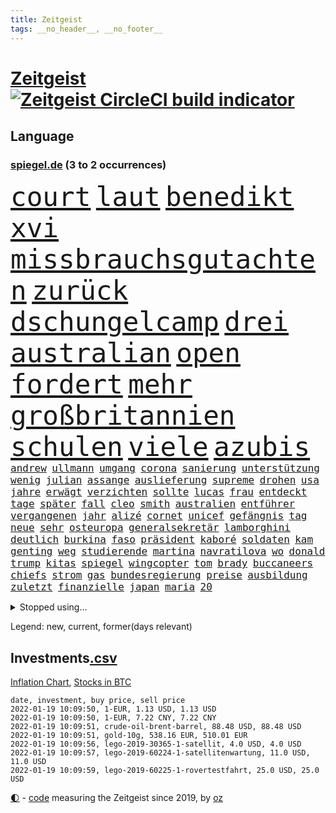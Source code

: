 ```yaml
---
title: Zeitgeist
tags: __no_header__, __no_footer__
---
```


# [Zeitgeist](https://oliz.io/zeitgeist/) [![Zeitgeist CircleCI build indicator](https://circleci.com/gh/ooz/zeitgeist.svg?style=shield)](https://circleci.com/gh/ooz/zeitgeist)

## Language

<h3><a href="https://www.spiegel.de" target="_blank">spiegel.de</a> (3 to 2 occurrences)</h3>
<p style="font-family:monospace">
<span style="font-size:32pt"><a href="news_links.html#court" class="current">court</a></span>
<span style="font-size:32pt"><a href="news_links.html#laut" class="current">laut</a></span>
<span style="font-size:32pt"><a href="news_links.html#benedikt" class="current">benedikt</a></span>
<span style="font-size:32pt"><a href="news_links.html#xvi" class="current">xvi</a></span>
<span style="font-size:32pt"><a href="news_links.html#missbrauchsgutachten" class="new">missbrauchsgutachten</a></span>
<span style="font-size:32pt"><a href="news_links.html#zurück" class="current">zurück</a></span>
<span style="font-size:32pt"><a href="news_links.html#dschungelcamp" class="new">dschungelcamp</a></span>
<span style="font-size:32pt"><a href="news_links.html#drei" class="current">drei</a></span>
<span style="font-size:32pt"><a href="news_links.html#australian" class="current">australian</a></span>
<span style="font-size:32pt"><a href="news_links.html#open" class="current">open</a></span>
<span style="font-size:32pt"><a href="news_links.html#fordert" class="current">fordert</a></span>
<span style="font-size:32pt"><a href="news_links.html#mehr" class="current">mehr</a></span>
<span style="font-size:32pt"><a href="news_links.html#großbritannien" class="current">großbritannien</a></span>
<span style="font-size:32pt"><a href="news_links.html#schulen" class="current">schulen</a></span>
<span style="font-size:32pt"><a href="news_links.html#viele" class="current">viele</a></span>
<span style="font-size:32pt"><a href="news_links.html#azubis" class="current">azubis</a></span>
<br>
<span style="font-size:12pt"><a href="news_links.html#andrew" class="current">andrew</a></span>
<span style="font-size:12pt"><a href="news_links.html#ullmann" class="current">ullmann</a></span>
<span style="font-size:12pt"><a href="news_links.html#umgang" class="current">umgang</a></span>
<span style="font-size:12pt"><a href="news_links.html#corona" class="current">corona</a></span>
<span style="font-size:12pt"><a href="news_links.html#sanierung" class="current">sanierung</a></span>
<span style="font-size:12pt"><a href="news_links.html#unterstützung" class="current">unterstützung</a></span>
<span style="font-size:12pt"><a href="news_links.html#wenig" class="current">wenig</a></span>
<span style="font-size:12pt"><a href="news_links.html#julian" class="current">julian</a></span>
<span style="font-size:12pt"><a href="news_links.html#assange" class="current">assange</a></span>
<span style="font-size:12pt"><a href="news_links.html#auslieferung" class="current">auslieferung</a></span>
<span style="font-size:12pt"><a href="news_links.html#supreme" class="current">supreme</a></span>
<span style="font-size:12pt"><a href="news_links.html#drohen" class="current">drohen</a></span>
<span style="font-size:12pt"><a href="news_links.html#usa" class="current">usa</a></span>
<span style="font-size:12pt"><a href="news_links.html#jahre" class="current">jahre</a></span>
<span style="font-size:12pt"><a href="news_links.html#erwägt" class="current">erwägt</a></span>
<span style="font-size:12pt"><a href="news_links.html#verzichten" class="current">verzichten</a></span>
<span style="font-size:12pt"><a href="news_links.html#sollte" class="current">sollte</a></span>
<span style="font-size:12pt"><a href="news_links.html#lucas" class="current">lucas</a></span>
<span style="font-size:12pt"><a href="news_links.html#frau" class="current">frau</a></span>
<span style="font-size:12pt"><a href="news_links.html#entdeckt" class="current">entdeckt</a></span>
<span style="font-size:12pt"><a href="news_links.html#tage" class="current">tage</a></span>
<span style="font-size:12pt"><a href="news_links.html#später" class="current">später</a></span>
<span style="font-size:12pt"><a href="news_links.html#fall" class="current">fall</a></span>
<span style="font-size:12pt"><a href="news_links.html#cleo" class="current">cleo</a></span>
<span style="font-size:12pt"><a href="news_links.html#smith" class="current">smith</a></span>
<span style="font-size:12pt"><a href="news_links.html#australien" class="current">australien</a></span>
<span style="font-size:12pt"><a href="news_links.html#entführer" class="current">entführer</a></span>
<span style="font-size:12pt"><a href="news_links.html#vergangenen" class="current">vergangenen</a></span>
<span style="font-size:12pt"><a href="news_links.html#jahr" class="current">jahr</a></span>
<span style="font-size:12pt"><a href="news_links.html#alizé" class="current">alizé</a></span>
<span style="font-size:12pt"><a href="news_links.html#cornet" class="current">cornet</a></span>
<span style="font-size:12pt"><a href="news_links.html#unicef" class="new">unicef</a></span>
<span style="font-size:12pt"><a href="news_links.html#gefängnis" class="current">gefängnis</a></span>
<span style="font-size:12pt"><a href="news_links.html#tag" class="current">tag</a></span>
<span style="font-size:12pt"><a href="news_links.html#neue" class="current">neue</a></span>
<span style="font-size:12pt"><a href="news_links.html#sehr" class="current">sehr</a></span>
<span style="font-size:12pt"><a href="news_links.html#osteuropa" class="current">osteuropa</a></span>
<span style="font-size:12pt"><a href="news_links.html#generalsekretär" class="current">generalsekretär</a></span>
<span style="font-size:12pt"><a href="news_links.html#lamborghini" class="new">lamborghini</a></span>
<span style="font-size:12pt"><a href="news_links.html#deutlich" class="current">deutlich</a></span>
<span style="font-size:12pt"><a href="news_links.html#burkina" class="new">burkina</a></span>
<span style="font-size:12pt"><a href="news_links.html#faso" class="new">faso</a></span>
<span style="font-size:12pt"><a href="news_links.html#präsident" class="current">präsident</a></span>
<span style="font-size:12pt"><a href="news_links.html#kaboré" class="new">kaboré</a></span>
<span style="font-size:12pt"><a href="news_links.html#soldaten" class="current">soldaten</a></span>
<span style="font-size:12pt"><a href="news_links.html#kam" class="current">kam</a></span>
<span style="font-size:12pt"><a href="news_links.html#genting" class="current">genting</a></span>
<span style="font-size:12pt"><a href="news_links.html#weg" class="current">weg</a></span>
<span style="font-size:12pt"><a href="news_links.html#studierende" class="current">studierende</a></span>
<span style="font-size:12pt"><a href="news_links.html#martina" class="current">martina</a></span>
<span style="font-size:12pt"><a href="news_links.html#navratilova" class="new">navratilova</a></span>
<span style="font-size:12pt"><a href="news_links.html#wo" class="current">wo</a></span>
<span style="font-size:12pt"><a href="news_links.html#donald" class="current">donald</a></span>
<span style="font-size:12pt"><a href="news_links.html#trump" class="current">trump</a></span>
<span style="font-size:12pt"><a href="news_links.html#kitas" class="current">kitas</a></span>
<span style="font-size:12pt"><a href="news_links.html#spiegel" class="current">spiegel</a></span>
<span style="font-size:12pt"><a href="news_links.html#wingcopter" class="new">wingcopter</a></span>
<span style="font-size:12pt"><a href="news_links.html#tom" class="current">tom</a></span>
<span style="font-size:12pt"><a href="news_links.html#brady" class="current">brady</a></span>
<span style="font-size:12pt"><a href="news_links.html#buccaneers" class="current">buccaneers</a></span>
<span style="font-size:12pt"><a href="news_links.html#chiefs" class="new">chiefs</a></span>
<span style="font-size:12pt"><a href="news_links.html#strom" class="current">strom</a></span>
<span style="font-size:12pt"><a href="news_links.html#gas" class="current">gas</a></span>
<span style="font-size:12pt"><a href="news_links.html#bundesregierung" class="current">bundesregierung</a></span>
<span style="font-size:12pt"><a href="news_links.html#preise" class="current">preise</a></span>
<span style="font-size:12pt"><a href="news_links.html#ausbildung" class="current">ausbildung</a></span>
<span style="font-size:12pt"><a href="news_links.html#zuletzt" class="current">zuletzt</a></span>
<span style="font-size:12pt"><a href="news_links.html#finanzielle" class="current">finanzielle</a></span>
<span style="font-size:12pt"><a href="news_links.html#japan" class="current">japan</a></span>
<span style="font-size:12pt"><a href="news_links.html#maria" class="current">maria</a></span>
<span style="font-size:12pt"><a href="news_links.html#20" class="current">20</a></span>
</p>
<details>
<summary>Stopped using...</summary>
<p class="former" style="font-size:12pt">
protestiert(460) appelliert(459) historiker(459) lisa(459) suchte(459) beschäftigten(458) gemeinden(458) griechenland(458) masken(458) regisseurin(458) unmöglich(458) 2015(457) angespannt(457) aufnehmen(457) giffey(457) nominierung(457) reform(457) rest(457) vergewaltigung(457) and(456) erheblich(456) golf(456) ifoinstitut(456) kita(456) kriminellen(456) moderna(456) räumt(456) smartphone(456) stoppte(456) äußern(456) besiegt(455) bußgeld(455) coronaschnelltests(455) doku(455) kassiert(455) maßnahme(455) sv(455) wirkte(455) xi(455) überreste(455) abstimmen(454) abstimmung(454) argumente(454) dfb(454) ideen(454) quartal(454) reul(454) richterin(454) spanier(454) arbeitete(453) büros(453) eugh(453) fabrik(453) gewerkschaft(453) insekten(453) katze(453) laden(453) maximal(453) misshandelt(453) nominiert(453) passen(453) passieren(453) spiels(453) strengere(453) tobt(453) unterzeichnet(453) zurückkehren(453) außen(452) blockieren(452) entstehen(452) fahrt(452) feier(452) herrscher(452) mars(452) reichte(452) versäumnisse(452) vorfall(452) zurückgetreten(452) überwinden(452) ausbreitung(451) befinden(451) beispielen(451) bloß(451) bulgarien(451) florida(451) gebaut(451) kraftvoll(451) literatur(451) lothar(451) medikamente(451) paul(451) scheidet(451) schwerer(451) solidarität(451) weitet(451) wieler(451) zufrieden(451) 44(450) 65(450) 79(450) annegret(450) d(450) freigestellt(450) gesprengt(450) krampkarrenbauer(450) mutmaßlich(450) niveau(450) rassistischer(450) rechtsextremismus(450) richtung(450) selben(450) stich(450) suspendiert(450) ulm(450) verhängen(450) wohnen(450) zoll(450) zählen(450) aufruf(449) big(449) bodo(449) entlassung(449) gastgeber(449) gelsenkirchen(449) gesunde(449) grundlage(449) kurzem(449) mengen(449) märchen(449) nahezu(449) verdiente(449) wirkung(449) zusätzlich(449) bundesligavorschau(448) diplomaten(448) juni(448) kurzarbeit(448) rassistische(448) rechtsextremen(448) spieltag(448) veranstaltungen(448) vertrauen(448) zuge(448) einigung(447) gebe(447) hamilton(447) lewis(447) nutzt(447) oppositionelle(447) rassistischen(447) sichern(447) tschechien(447) verstappen(447) wand(447) übergeben(447) 96(446) aufgegeben(446) bewährungsstrafe(446) favoriten(446) gespalten(446) inszeniert(446) lebte(446) nahen(446) pressestimmen(446) riesige(446) sinn(446) türkischen(446) widerspruch(446) anbieter(445) anschuldigungen(445) brinkhaus(445) fuhr(445) polens(445) ralph(445) swetlana(445) wurzeln(445) abgebrochen(444) armut(444) diego(444) e(444) erneuten(444) eurecht(444) george(444) meinungsfreiheit(444) see(444) biontech(443) fortgesetzt(443) mauer(443) produzieren(443) tragödie(443) zimmer(443) band(442) bundesstaat(442) festgestellt(442) herr(442) konzentrieren(442) petra(442) richtet(442) unterzahl(442) verbreiten(442) entscheidenden(441) unterstützer(441) wochenüberblick(441) erschöpft(440) jüngere(440) mick(440) pipeline(440) ausgeliefert(439) bezahlen(439) dämpfer(439) freunde(439) auftritte(438) deals(438) duisburg(438) aufschwung(437) berüchtigten(437) jimmy(437) nachweis(437) pflanzen(437) uefa(437) überholt(437) 25jährigen(436) beschränkungen(436) gegnern(436) platzen(436) porsche(436) presse(436) william(436) attentäter(435) drängen(435) durchs(435) erfüllt(435) ergibt(435) erwachsene(435) rivale(435) song(435) arabische(434) aufhalten(434) belegt(434) indirekt(434) limit(434) rkichef(434) unbekannt(434) zugelassenen(434) ökonomen(433) beteiligen(432) probe(432) usdollar(432) emails(431) pkw(431) bangkok(430) gang(430) hadert(430) immunität(430) sachsens(430) wiederholen(430) apps(429) auflagen(429) landesweit(429) analysiert(428) architekt(428) bäume(428) gefällt(428) klöckner(428) landwirtschaft(428) premierministers(428) arminia(427) betrifft(427) kandidieren(427) präsidentenwahl(427) fortuna(426) jeff(426) nirgendwo(426) wütende(425) bester(424) labor(423) lachen(423) sergio(423) kracht(422) kassieren(421) regierungserklärung(420) wirbel(420) angewiesen(418) angeboten(417) erwarteten(416) rückblick(416) 2010(414) reportage(414) trauma(414) klees(413) staatshilfen(413) vizekanzler(413) kandidatur(412) geflohen(410) gegenmaßnahmen(409) dorf(407) erfolgreichen(407) tanzen(406) ermordete(405) diesjährigen(404) erhebliche(404) veränderungen(404) massaker(403) pentagon(403) beworben(402) schweine(401) atomabkommen(400) impfdosen(400) weitreichende(400) bist(399) einblicke(399) nebenwirkungen(399) verursachte(399) lockern(398) schwimmen(397) zweck(397) weltmeisterschaft(396) rolf(394) empfänger(393) gesetzlichen(393) daheim(392) gesichter(392) tolle(392) hitler(391) last(391) vakzinen(390) gesundheitsministers(389) dominik(385) wmtitel(385) berühmtesten(382) erben(380) schärfer(374) spannung(373) chrupalla(372) würzburg(372) londons(371) überwiegend(368) arzneimittelbehörde(367) betrag(367) prominenten(360) enthält(359) schlaf(357) jagt(354) urlaubsinsel(353) eingehen(349) gewinne(347) währung(347) unterscheidet(339) fotografiert(338) triumphierte(336) bekannter(333) kannte(318) börsengang(317) chile(317) rückgang(317) bein(316) josef(315) demnächst(313) hilferuf(308) universitäten(303) steuerhinterziehung(298) ruin(296) happy(295) alben(290) henning(289) schenkt(286) erschoss(283) nagelsmann(281) sophia(274) ausrichten(273) kellner(270) vehement(270) käse(268) unis(264) geehrt(263) westlichen(263) erdoğans(262) rückzahlung(259) neuerdings(258) ulrike(257) pyrotechnik(255) nötigen(254) weltgrößten(254) gnabry(253) interessen(253) serge(253) fußballnationalmannschaft(252) eile(250) forschende(250) bewiesen(249) japanischen(243) etlichen(240) ausgehen(238) begraben(237) potsdamer(237) regierungskoalition(236) badewanne(235) grünes(235) lediglich(235) stolpert(235) konzernen(234) oktoberfest(234) gestanden(231) vertrieben(228) impfquoten(226) kugel(224) chips(223) 1990(219) basteln(219) gesichtet(218) parlamentswahlen(218) antisemitische(217) deutschkolumne(217) gefilmt(217) impfskeptiker(217) verursachen(217) lebend(216) riesiger(216) antisemitischer(215) millionenstadt(214) my(213) verschwörungsmythen(209) angeblichem(208) atomkraftwerk(207) bürgern(207) entwickelte(207) wagens(207) agüero(205) geflüchtet(205) fassung(204) gezeichnet(204) center(202) publikumsliebling(200) bergab(199) umfassende(199) arte(198) flüchtet(198) heiß(198) rereportage(198) geschwister(197) höherer(197) hessische(196) befeuert(194) tickets(194) ersteigern(193) kleidung(193) raste(193) schutzsuchenden(192) zerstörte(192) sardinien(191) virologin(191) liebt(190) aufgegangen(189) bang(187) tornado(186) dauerhafte(185) antisemitisch(183) 88(182) eingriff(182) verwandten(182) aufgebaut(181) demenz(181) gorillas(179) handlungsbedarf(179) bundesanwaltschaft(178) rechtens(178) thomalla(178) zwingen(178) komponist(177) lehrergewerkschaft(177) chefs(176) nevada(176) verunsichert(176) spezies(174) afrikanischer(173) chaotischen(173) haie(173) vorfreude(173) warte(173) eingefahren(172) elfjähriger(172) knackt(172) lied(172) verurteilung(171) zweijähriger(171) absitzen(170) verkehrssicherheit(170) wesentliche(170) insbesondere(168) intendant(168) unbehelligt(166) zauber(165) zögert(165) passend(164) forschungsteam(162) förderprogramm(162) hanau(162) versehen(162) astronomie(161) bewerbung(161) eingeklemmt(161) erzieherinnen(161) selbstkritisch(161) gewürdigt(160) verleger(160) ahrtal(159) jagen(159) mittels(159) restriktionen(158) füße(157) gerichts(157) 120(156) löwen(156) statistischem(155) traten(155) bundesbank(154) schwimmt(154) syrische(153) versäumt(153) vertretung(153) aspekte(152) jinping(151) missbrauchsvorwürfe(151) nicole(151) bauprojekte(150) besitzen(150) bundesbankchef(150) gesundheitsgefahr(150) verbraucherzentrale(150) 31jähriger(149) iocpräsident(148) beck(147) bemerkbar(147) gibt's(147) siebzigerjahren(147) sirenen(147) afdchef(146) haas(146) 1992(145) simulieren(145) mitchell(144) popkultur(144) stonehenge(144) gestern(143) kameras(143) abwesenheit(141) fahrerinnen(141) hartnäckig(141) verhängten(141) ersetzt(140) schuhe(140) tiergarten(139) carrie(138) geldscheinen(138) südsudan(138) waffengewalt(138) war's(138) erkrankte(137) siegfried(137) 15jährigen(136) anlage(136) langweilig(136) verteuern(136) lieferprobleme(135) iphones(134) neugeborenen(134) angelegte(133) forschern(133) paket(132) schürt(132) ussenat(132) achtet(131) rückgabe(131) vorhang(130) börsen(129) dargestellt(129) kommune(129) polizeiwache(129) teslagigafactory(128) steil(127) geleistet(126) niedergang(126) gemeinschaft(125) rennes(125) fahndung(123) kritischen(123) verwechselt(123) ingenieur(122) aufzugeben(120) delivery(120) nicholas(118) tsg(118) zelten(118) lateinamerika(117) mccartney(117) wirbelsturm(117) fehleinschätzung(116) lose(116) prägenden(115) bayerntrainer(114) offene(114) fernbleiben(113) größeres(113) arbeitgeberpräsident(112) bankräuber(112) dulger(112) 2gkonzept(111) coronainfektionszahlen(111) fehlender(111) samar(111) sima(111) bereut(110) rekordhöhe(110) bienen(109) bürgerkriegs(109) koalitionsvertrag(109) mandela(109) mieterbund(109) zuständigen(109) aachener(108) erstickte(108) saudischen(108) überfallen(108) abgehalten(107) ausgeschaltet(107) fressen(107) helllichten(107) tiger(107) dokumentiert(106) friedlich(106) hierzulande(106) pflegekraft(106) rotgrünroten(106) stillstand(106) wertet(105) milizen(104) elektrisch(103) gruß(103) hermann(103) ordnete(103) wiegelt(103) 81jährige(102) impfnachweise(102) verkehrspolitik(102) zürich(102) bali(101) befragt(100) zurückgemeldet(100) überforderung(100) bundestagsdebatte(99) unoklimakonferenz(99) verpflichtend(99) tripolis(98) hell(97) kunstwerke(97) polizeigewalt(97) 15000(96) bedauert(96) geheim(96) kapitänin(96) glas(95) googles(95) harren(95) pflichten(95) redet(95) rhetorik(95) xavier(95) darstellen(94) hadern(94) jacqueline(94) blutiger(93) empfing(93) exbürgermeister(93) staatssekretär(93) vulkanausbrüche(93) batman(92) inhalt(92) klimakonferenz(92) morgan(92) finanzmarkt(91) regierende(91) ruhestand(91) skisaison(91) spiegelspitzengespräch(91) abrupt(90) aufmarsch(90) dringenden(90) geltenden(90) kanareninsel(90) mischen(90) mittelstürmer(90) schlafzimmer(90) verordnet(90) afdwähler(89) briefe(89) menschenrechten(89) millionär(89) erschießen(88) inhaftierte(88) managerin(88) parteivorsitz(88) stichen(88) vizechef(88) zurückzahlen(88) bergbau(87) diskurs(87) giftige(87) hautfarbe(87) hinterzogen(87) meinhof(87) beruflich(86) follower(86) schuldenobergrenze(86) spdmann(86) suga(86) treibhausgasemissionen(86) vornehmen(86) 112(85) coronavakzinen(85) erleben(85) fluglinie(85) fußfessel(85) presseschau(85) vernimmt(85) versuchs(85) dreier(84) geliehen(84) geltendes(84) ifogeschäftsklima(84) spielfeld(84) unterhaus(84) vorsitz(84) beifahrer(83) füßen(83) sonde(83) stern(83) waage(83) whochef(83) üble(83) 1989(82) adam(82) chauvin(82) derek(82) expolizist(82) gasmarkt(82) grenzschutz(82) knappheit(82) zweifachen(82) havarie(81) küstenort(81) aromen(80) borchardt(80) meeresboden(80) sssiggi(80) 46(79) argumenten(79) außenpolitiker(79) brandgefährlich(79) einschätzungen(79) emir(79) feuerfontänen(79) lieferproblemen(79) reformpläne(79) stabilen(79) undercoverpolizist(79) finne(78) gil(78) kalkül(78) michaelis(78) ofarim(78) schwärmen(78) uskongress(78) veröffentlichtes(78) arbeitskräfte(77) berufseinstieg(77) ema(77) fußballstars(77) herzmuskelentzündungen(77) north(77) schmuggel(77) wenigstens(77) bestimmen(76) betrunken(76) gaslieferungen(76) herauskam(76) mächtig(76) schwangerschaftsabbrüchen(76) torrekord(76) vorlage(76) wilhelm(76) alexanderplatz(75) auszahlt(75) exweltmeister(75) finnischen(75) halbwegs(75) herunter(75) kredite(75) musikvideo(75) schotte(75) stärkster(75) todesfällen(75) beantwortet(74) generalsekretäre(74) ragten(74) stabilem(74) vera(74) vorentscheidung(74) ekstase(73) geheimdienste(73) gerücht(73) prestigeprojekt(73) routen(73) vergibt(73) verrohung(73) winkt(73) 260(72) beerdigt(72) coronawinter(72) danger(72) hungertod(72) impfzertifikat(72) radioaktiv(72) reizgas(72) reynolds(72) untersuchte(72) bestehe(71) hündin(71) innenministers(71) rotgelbgrün(71) santa(71) cduvorsitz(70) karrierecoachin(70) massen(70) stießen(70) testrunde(70) umbauen(70) christliche(69) kulinarisches(69) parks(69) zahlungsausfall(69) afdlandtagsabgeordneter(68) gefährlichsten(68) lkabeamter(68) oppositionsführer(68) passive(68) raubkunst(68) verteilen(68) afdabgeordnete(67) ehegattensplittings(67) hector(67) kyffhäuserkreis(67) magazin(67) mitschüler(67) notenbanker(67) passagierflugzeug(67) saisonfinale(67) verschenkt(67) versenkt(67) irische(66) mitgliederentscheid(66) verfolgten(66) afdpolitiker(65) anzunehmen(65) engere(65) kampfjets(65) naheliegende(65) schuldenbremse(65) verkleidet(65) coronapatienten(64) frauenfeindlich(64) gesprächsrunde(64) liverpoolcoach(64) reichelt(64) wg(64) winzern(64) begleichen(63) fantasie(63) kernkraftwerk(63) nervennahrung(63) schick(63) süße(63) vorschau(63) weichen(63) zapfenstreich(63) zeitschrift(63) 2100(62) bäumen(62) dichtete(62) ebnen(62) sofern(62) sofortiger(62) wirtschaftsforscher(62) überschaubar(62) angeklagtem(61) interessenten(61) irritierend(61) kurznachricht(61) lampedusa(61) massengräber(61) schlägerei(61) sprengkraft(61) wohnt(61) ausrufezeichen(60) südpolarmeer(60) totimpfstoff(60) krug(59) offizielles(59) oldie(59) spezielles(59) verletze(59) versteigern(59) 2031(58) blinde(58) hinsicht(58) klopapier(58) plätze(58) schrittweise(58) unerwünschten(58) leistungssport(57) manchin(57) oscargewinner(57) staatskasse(57) swr(57) verschärften(57) weihnachtsgeschenke(57) weinen(57) aschewolken(56) aufregende(56) idioten(56) jahrzehnts(56) marschiert(56) niedrigen(56) schmücken(56) sternen(56) wissenschaftsprojekte(56) zweijährige(56) enthielt(55) gewechselt(55) heiklen(55) kampfdrohne(55) porträtiert(55) anweisungen(54) bayernstar(54) beseitigt(54) blutige(54) case(54) eindringlichen(54) harrison(54) lehre(54) sterilisieren(54) abschottung(53) benin(53) preist(53) umfangreichen(53) befasst(52) brüsseler(52) gerne(52) kritikern(52) kölns(52) lobte(52) nelson(52) stromtankstellen(52) tsv(52) abeba(51) addis(51) ampelpläne(51) fraktionsvorsitzende(51) lavaströme(51) minnesota(51) modernaimpfstoff(51) reddit(51) äthiopische(51) bauwerke(50) merseburg(50) störender(50) amanda(49) ausnahmsweise(49) fleck(49) gratulierte(49) shows(49) spurs(49) stadtpark(49) verschwörungstheorien(49) festessen(48) inge(48) raubtieren(48) shooter(48) vernunft(48) willy(48) extremistischen(47) innen(47) überragt(47) dichter(46) entziehen(46) index(46) kentucky(46) leistet(46) pantanal(46) airlines(45) jaguars(45) künftiger(45) little(45) mitgliederbefragung(45) satten(45) weltbesten(45) dutzenden(44) empfindliche(44) finanzexperte(44) gaus(44) persischen(44) wellbrock(44) wiesbaden(44) 2028(43) pandemiemanagement(43) regelrecht(43) rigiden(43) sören(43) überragte(43) übersterblichkeit(43) autounfällen(42) bundeshaushalt(42) fachmagazin(42) überraschten(42) batic(41) bewilligt(41) geliebte(41) getraut(41) laura(41) leitmayr(41) stephen(41) exchef(40) fsb(40) kabinen(40) schmutzler(40) somit(40) neunte(39) vorgesetzte(39) absetzung(38) ausgebuht(38) formel1saison(38) transporters(38) fataler(37) gerührt(37) künstlers(37) luis(37) verabschiedete(37) vertrauliche(37) wolfsburger(37) eisiger(36) fahrlässigkeit(36) kapern(36) onlineshopping(36) waffenruhe(36) aufzuspüren(35) dänische(35) gräueltaten(35) luftfahrtunternehmen(35) otto(35) verschollen(35) verwüstung(35) herbe(34) ministers(34) reglement(34) verschiebung(34) versorgen(34) verunsicherung(34) weihnachtsmärkte(34) auftritts(33) feierten(33) finnland(33) halte(33) schausteller(33) verschärfungen(33) zertifikate(33) a380(32) abtrünnige(32) charts(32) freispruch(32) gattin(32) kongresses(32) zufall(32) bestritt(31) menschenrechtslage(31) nfts(31) verunsichern(31) vietnam(31) women's(31) 1980(30) continental(30) effektiver(30) gaming(30) keinesfalls(29) kulturwissenschaftler(29) pessimistisch(29) pisten(29) spiegelklimabericht(29) staatskassen(29) christmas(28) laxen(28) reptilien(28) sekt(28) unterlagen(28) winzer(28) zweitligatopspiel(28) epsteinvertraute(27) glinde(27) kürt(27) rabatten(27) virusvariante(27) 122(26) advent(26) chefcoach(26) coronavariante(26) einreisekontrollen(26) exklusive(26) festivals(26) frieren(26) impfaktion(26) klaws(26) schönste(26) strikte(26) universitätsklinikum(26) coronamanagement(25) strukturwandel(25) unsichtbaren(25) kritischer(24) lasse(24) maßgeblich(24) messis(24) morddrohungen(24) natürlich(24) schulbetrieb(24) verkehrsunfälle(24) zweifelt(24) 80000(23) angewendet(23) champagneralternativen(23) familienstreit(23) glorreichen(23) judith(23) studierendenwerk(23) coronamutante(22) nrwländerchef(22) überführt(22) jack(21) passagieren(21) personalien(21) psychotherapeut(21) rechtskräftig(21) sandra(21) steuerzahler(21) superlative(21) verstörende(21) draisaitl(20) driver(20) erprobt(20) gigafactory(20) großveranstaltungen(20) klärte(20) moralisch(20) revolutionär(20) stimmungstest(20) woods(20) abzusagen(19) chris(19) coronabeschlüsse(19) erobern(19) ezb(19) parallelwelt(19) schenken(19) überlebten(19) 54jähriger(18) beschlussvorlage(18) buchung(18) habecks(18) herstellen(18) marcus(18) weihnachtsmann(18) wissenschaftlerin(18) ampelkreuzung(17) friederike(17) nordrheinwestfalens(17) porschefahrer(17) student(17) textnachrichten(17) weihnachtsschmuck(17) 67(16) bangladesch(16) füllt(16) geschäften(16) portemonnaie(16) tarifverdienste(16) 50jähriger(15) fehlschuss(15) fähigkeit(15) keilt(15) mast(15) moskauer(15) passwörter(15) preissteigerungen(15) schmuggeln(15) vollzogen(15) banküberfall(14) dortmunds(14) drive(14) fackelaufmarsch(14) kremlchef(14) kultusministerkonferenz(14) köpping(14) mediatheken(14) möbel(14) weihnachtstage(14) ebike(13) herbstmeister(13) identische(13) oscars(13) striktere(13) verhaltenskodex(13) 1860(12) amtsantritt(12) meyer(12) mölders(12) reifen(12) sascha(12) token(12) zitat(12) beschränken(11) blitzer(11) dauerfehde(11) erschwert(11) flotte(11) kohlenmonoxid(11) ostbeauftragter(11) peanuts(11) rettungsanker(11) schickte(11) versinkt(11)
</p>
</details>
<p>Legend: <span class="new">new</span>, <span class="current">current</span>, <span class="former">former(days relevant)</span></p>

## Investments[.csv](investments.csv)

[Inflation Chart](https://inflationchart.com),
[Stocks in BTC](https://stonksinbtc.xyz/)

```
date, investment, buy price, sell price
2022-01-19 10:09:50, 1-EUR, 1.13 USD, 1.13 USD
2022-01-19 10:09:50, 1-EUR, 7.22 CNY, 7.22 CNY
2022-01-19 10:09:51, crude-oil-brent-barrel, 88.48 USD, 88.48 USD
2022-01-19 10:09:51, gold-10g, 538.16 EUR, 510.01 EUR
2022-01-19 10:09:56, lego-2019-30365-1-satellit, 4.0 USD, 4.0 USD
2022-01-19 10:09:57, lego-2019-60224-1-satellitenwartung, 11.0 USD, 11.0 USD
2022-01-19 10:09:59, lego-2019-60225-1-rovertestfahrt, 25.0 USD, 25.0 USD
```

<footer>
<a href="javascript:toggleTheme()" class="nav">🌓</a>
- <a href="https://github.com/ooz/zeitgeist">code</a> measuring the Zeitgeist since 2019, by <a href="https://oliz.io">oz</a>
</footer>
